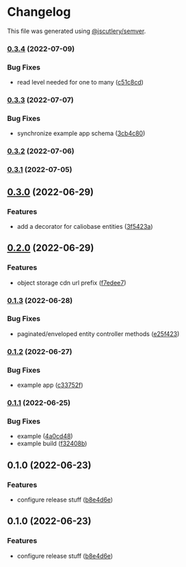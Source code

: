 # Changelog

This file was generated using [@jscutlery/semver](https://github.com/jscutlery/semver).

### [0.3.4](https://github.com/justicointeractive/caliobase/compare/example-0.3.3...example-0.3.4) (2022-07-09)


### Bug Fixes

* read level needed for one to many ([c51c8cd](https://github.com/justicointeractive/caliobase/commit/c51c8cd1adba997065edeb326c5a2d3a676b96e5))

### [0.3.3](https://github.com/justicointeractive/caliobase/compare/example-0.3.2...example-0.3.3) (2022-07-07)


### Bug Fixes

* synchronize example app schema ([3cb4c80](https://github.com/justicointeractive/caliobase/commit/3cb4c80ea430437db172e3d3a129874c254a138e))

### [0.3.2](https://github.com/justicointeractive/caliobase/compare/example-0.3.1...example-0.3.2) (2022-07-06)

### [0.3.1](https://github.com/justicointeractive/caliobase/compare/example-0.3.0...example-0.3.1) (2022-07-05)

## [0.3.0](https://github.com/justicointeractive/caliobase/compare/example-0.2.0...example-0.3.0) (2022-06-29)


### Features

* add a decorator for caliobase entities ([3f5423a](https://github.com/justicointeractive/caliobase/commit/3f5423a570ca702716ebed6dd719404125e5779f))

## [0.2.0](https://github.com/justicointeractive/caliobase/compare/example-0.1.3...example-0.2.0) (2022-06-29)


### Features

* object storage cdn url prefix ([f7edee7](https://github.com/justicointeractive/caliobase/commit/f7edee7cdb7fbfe8da4e33623452ba58e91abd97))

### [0.1.3](https://github.com/justicointeractive/caliobase/compare/example-0.1.2...example-0.1.3) (2022-06-28)


### Bug Fixes

* paginated/enveloped entity controller methods ([e25f423](https://github.com/justicointeractive/caliobase/commit/e25f423e4ac78c1e1d920fc5cc5d362a5cdd625b))

### [0.1.2](https://github.com/justicointeractive/caliobase/compare/example-0.1.1...example-0.1.2) (2022-06-27)


### Bug Fixes

* example app ([c33752f](https://github.com/justicointeractive/caliobase/commit/c33752f1bd30892f4465ba7391dcc6ed9a514601))

### [0.1.1](https://github.com/justicointeractive/caliobase/compare/example-0.1.0...example-0.1.1) (2022-06-25)


### Bug Fixes

* example ([4a0cd48](https://github.com/justicointeractive/caliobase/commit/4a0cd4826f958f54501f1c3f985c82b5cd8274e4))
* example build ([f32408b](https://github.com/justicointeractive/caliobase/commit/f32408bdebf1451aab23a68d766f6f701ca7ba4f))

## 0.1.0 (2022-06-23)


### Features

* configure release stuff ([b8e4d6e](https://github.com/justicointeractive/caliobase/commit/b8e4d6ece7932730ea94c82fb919616c406dcf7e))

## 0.1.0 (2022-06-23)


### Features

* configure release stuff ([b8e4d6e](https://github.com/justicointeractive/caliobase/commit/b8e4d6ece7932730ea94c82fb919616c406dcf7e))
